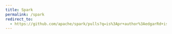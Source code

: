```yaml
---
title: Spark
permalink: /spark
redirect_to:
  - https://github.com/apache/spark/pulls?q=is%3Apr+author%3AedgarRd+is%3Aclosed
---
```

